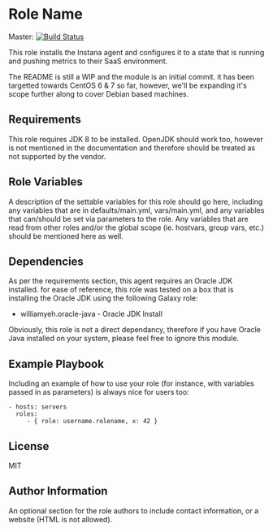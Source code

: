 Role Name
=========
Master: [![Build Status](https://travis-ci.org/digital-realms/ansible_role_instana_agent.svg?branch=master)](https://travis-ci.org/digital-realms/ansible_role_instana_agent)

This role installs the Instana agent and configures it to a state that is running and pushing metrics to their SaaS environment.

The README is still a WIP and the module is an initial commit. it has been targetted towards CentOS 6 & 7 so far, however, we'll be expanding it's scope further along to cover Debian based machines.

Requirements
------------

This role requires JDK 8 to be installed. OpenJDK should work too, however is not mentioned in the documentation and therefore should be treated as not supported by the vendor.

Role Variables
--------------

A description of the settable variables for this role should go here, including any variables that are in defaults/main.yml, vars/main.yml, and any variables that can/should be set via parameters to the role. Any variables that are read from other roles and/or the global scope (ie. hostvars, group vars, etc.) should be mentioned here as well.

Dependencies
------------

As per the requirements section, this agent requires an Oracle JDK installed. for ease of reference, this role was tested on a box that is installing the Oracle JDK using the following Galaxy role:

  * williamyeh.oracle-java - Oracle JDK Install

Obviously, this role is not a direct dependancy, therefore if you have Oracle Java installed on your system, please feel free to ignore this module.

Example Playbook
----------------

Including an example of how to use your role (for instance, with variables passed in as parameters) is always nice for users too:

    - hosts: servers
      roles:
         - { role: username.rolename, x: 42 }

License
-------

MIT

Author Information
------------------

An optional section for the role authors to include contact information, or a website (HTML is not allowed).

